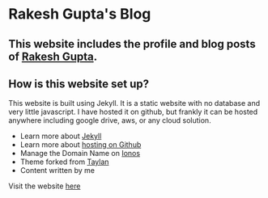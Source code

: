# Rakesh Gupta's Blog

## This website includes the profile and blog posts of [Rakesh Gupta](https://www.guptarakesh.com).

## How is this website set up?
This website is built using Jekyll. It is a static website with no database and very little javascript. I have hosted it on github, but frankly it can be hosted anywhere including google drive, aws, or any cloud solution.
* Learn more about [Jekyll](https://jekyllrb.com/docs/)
* Learn more about [hosting on Github](https://pages.github.com/)
* Manage the Domain Name on [Ionos](https://www.ionos.com)
* Theme forked from [Taylan](https://github.com/TaylanTatli/Moon)
* Content written by me

Visit the website [here](https://www.guptarakesh.com)


